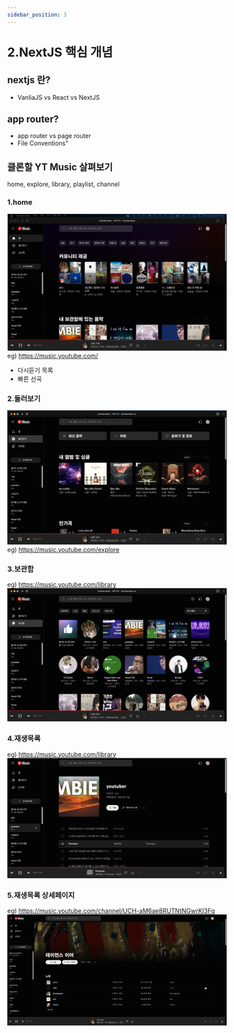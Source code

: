 ```yaml
---
sidebar_position: 3
---
```


# 2.NextJS 핵심 개념

## nextjs 란?	
- VanliaJS vs React vs NextJS 

## app router?

- app router vs page router
- File Conventions"

## 클론할 YT Music 살펴보기

home, explore, library, playlist, channel

### 1.home 
![Alt text](image.png)
eg) https://music.youtube.com/

- 다시듣기 목록
- 빠른 선곡  

### 2.둘러보기
![Alt text](image-1.png)
eg) https://music.youtube.com/explore

### 3.보관함
eg) https://music.youtube.com/library
![Alt text](image-2.png)

### 4.재생목록  
eg) https://music.youtube.com/library
![Alt text](image-3.png)
 
### 5.재생목록 상세페이지
eg) https://music.youtube.com/channel/UCH-aM6ae8RUTNtNGwrKI3Fg
![Alt text](image-5.png)